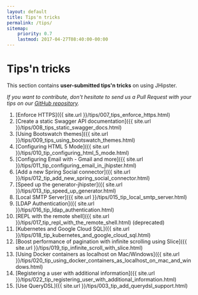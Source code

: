 ```yaml
---
layout: default
title: Tips'n tricks
permalink: /tips/
sitemap:
    priority: 0.7
    lastmod: 2017-04-27T08:40:00-00:00
---
```


# <i class="fa fa-cogs"></i> Tips'n tricks

This section contains __user-submitted tips'n tricks__ on using JHipster.

_If you want to contribute, don't hesitate to send us a Pull Request with your tips on our [GitHub repository](https://github.com/jhipster/jhipster.github.io)._

1. [Enforce HTTPS]({{ site.url }}/tips/007_tips_enforce_https.html)
2. [Create a static Swagger API documentation]({{ site.url }}/tips/008_tips_static_swagger_docs.html)
3. [Using Bootswatch themes]({{ site.url }}/tips/009_tips_using_bootswatch_themes.html)
4. [Configuring HTML 5 Mode]({{ site.url }}/tips/010_tip_configuring_html_5_mode.html)
5. [Configuring Email with - Gmail and more]({{ site.url }}/tips/011_tip_configuring_email_in_jhipster.html)
6. [Add a new Spring Social connector]({{ site.url }}/tips/012_tip_add_new_spring_social_connector.html)
7. [Speed up the generator-jhipster]({{ site.url }}/tips/013_tip_speed_up_generator.html)
8. [Local SMTP Server]({{ site.url }}/tips/015_tip_local_smtp_server.html)
9. [LDAP Authentication]({{ site.url }}/tips/016_tip_ldap_authentication.html)
10. [REPL with the remote shell]({{ site.url }}/tips/017_tip_repl_with_the_remote_shell.html) (deprecated)
11. [Kubernetes and Google Cloud SQL]({{ site.url }}/tips/018_tip_kubernetes_and_google_cloud_sql.html)
12. [Boost performance of pagination with infinite scrolling using Slice]({{ site.url }}/tips/019_tip_infinite_scroll_with_slice.html)
13. [Using Docker containers as localhost on Mac/Windows]({{ site.url }}/tips/020_tip_using_docker_containers_as_localhost_on_mac_and_windows.html)
14. [Registering a user with additional information]({{ site.url }}/tips/022_tip_registering_user_with_additional_information.html)
15. [Use QueryDSL]({{ site.url }}/tips/003_tip_add_querydsl_support.html)
